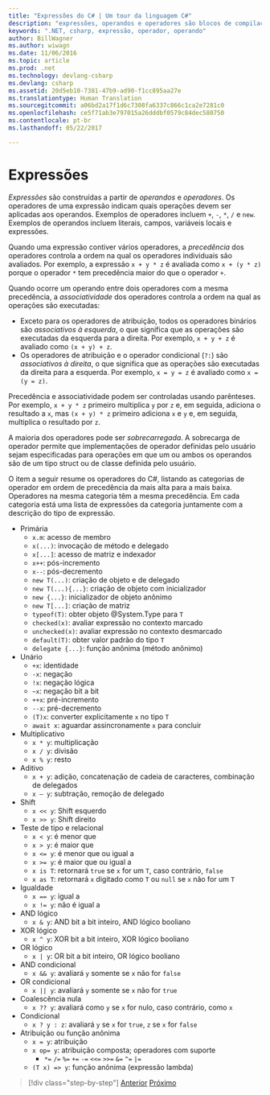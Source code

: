 ```yaml
---
title: "Expressões do C# | Um tour da linguagem C#"
description: "expressões, operandos e operadores são blocos de compilação da linguagem C#"
keywords: ".NET, csharp, expressão, operador, operando"
author: BillWagner
ms.author: wiwagn
ms.date: 11/06/2016
ms.topic: article
ms.prod: .net
ms.technology: devlang-csharp
ms.devlang: csharp
ms.assetid: 20d5eb10-7381-47b9-ad90-f1cc895aa27e
ms.translationtype: Human Translation
ms.sourcegitcommit: a06bd2a17f1d6c7308fa6337c866c1ca2e7281c0
ms.openlocfilehash: ce5f71ab3e797015a26dddbf0579c84dec580750
ms.contentlocale: pt-br
ms.lasthandoff: 05/22/2017

---
```


# <a name="expressions"></a>Expressões

*Expressões* são construídas a partir de *operandos* e *operadores*. Os operadores de uma expressão indicam quais operações devem ser aplicadas aos operandos. Exemplos de operadores incluem `+`, `-`, `*`, `/` e `new`. Exemplos de operandos incluem literais, campos, variáveis locais e expressões.

Quando uma expressão contiver vários operadores, a *precedência* dos operadores controla a ordem na qual os operadores individuais são avaliados. Por exemplo, a expressão `x + y * z` é avaliada como `x + (y * z)` porque o operador `*` tem precedência maior do que o operador `+`.

Quando ocorre um operando entre dois operadores com a mesma precedência, a *associatividade* dos operadores controla a ordem na qual as operações são executadas:

*    Exceto para os operadores de atribuição, todos os operadores binários são *associativos à esquerda*, o que significa que as operações são executadas da esquerda para a direita. Por exemplo, `x + y + z` é avaliado como `(x + y) + z`.
*    Os operadores de atribuição e o operador condicional (`?:`) são *associativos à direita*, o que significa que as operações são executadas da direita para a esquerda. Por exemplo, `x = y = z` é avaliado como `x = (y = z)`.

Precedência e associatividade podem ser controladas usando parênteses. Por exemplo, `x + y * z` primeiro multiplica `y` por `z` e, em seguida, adiciona o resultado a `x`, mas `(x + y) * z` primeiro adiciona `x` e `y` e, em seguida, multiplica o resultado por `z`.

A maioria dos operadores pode ser *sobrecarregada*. A sobrecarga de operador permite que implementações de operador definidas pelo usuário sejam especificadas para operações em que um ou ambos os operandos são de um tipo struct ou de classe definida pelo usuário.

O item a seguir resume os operadores do C#, listando as categorias de operador em ordem de precedência da mais alta para a mais baixa. Operadores na mesma categoria têm a mesma precedência. Em cada categoria está uma lista de expressões da categoria juntamente com a descrição do tipo de expressão.

* Primária
    - `x.m`: acesso de membro
    - `x(...)`: invocação de método e delegado
    - `x[...]`: acesso de matriz e indexador
    - `x++`: pós-incremento
    - `x--`: pós-decremento
    - `new T(...)`: criação de objeto e de delegado
    - `new T(...){...}`: criação de objeto com inicializador
    - `new {...}`: inicializador de objeto anônimo
    - `new T[...]`: criação de matriz
    - `typeof(T)`: obter objeto @System.Type para `T`
    - `checked(x)`: avaliar expressão no contexto marcado
    - `unchecked(x)`: avaliar expressão no contexto desmarcado
    - `default(T)`: obter valor padrão do tipo `T`
    - `delegate {...}`: função anônima (método anônimo)
* Unário
    - `+x`: identidade
    - `-x`: negação
    - `!x`: negação lógica
    - `~x`: negação bit a bit
    - `++x`: pré-incremento
    - `--x`: pré-decremento
    - `(T)x`: converter explicitamente `x` no tipo `T`
    - `await x`: aguardar assincronamente `x` para concluir
* Multiplicativo
    - `x * y`: multiplicação
    - `x / y`: divisão
    - `x % y`: resto
* Aditivo
    - `x + y`: adição, concatenação de cadeia de caracteres, combinação de delegados
    - `x – y`: subtração, remoção de delegado
* Shift
    - `x << y`: Shift esquerdo
    - `x >> y`: Shift direito
* Teste de tipo e relacional
    - `x < y`: é menor que
    - `x > y`: é maior que
    - `x <= y`: é menor que ou igual a
    - `x >= y`: é maior que ou igual a
    - `x is T`: retornará `true` se `x` for um `T`, caso contrário, `false`
    - `x as T`: retornará `x` digitado como `T` ou `null` se `x` não for um `T`
* Igualdade
    - `x == y`: igual a
    - `x != y`: não é igual a
* AND lógico
    - `x & y`: AND bit a bit inteiro, AND lógico booliano
* XOR lógico
    - `x ^ y`: XOR bit a bit inteiro, XOR lógico booliano
* OR lógico
    - `x | y`: OR bit a bit inteiro, OR lógico booliano
* AND condicional
    - `x && y`: avaliará `y` somente se `x` não for `false`
* OR condicional
    - `x || y`: avaliará `y` somente se `x` não for `true`
* Coalescência nula
    - `x ?? y`: avaliará como `y` se `x` for nulo, caso contrário, como `x`
* Condicional
    - `x ? y : z`: avaliará `y` se `x` for `true`, `z` se `x` for `false`
* Atribuição ou função anônima
    - `x = y`: atribuição
    - `x op= y`: atribuição composta; operadores com suporte
        - `*=`   `/=`   `%=`   `+=`   `-=`   `<<=`   `>>=`   `&=`  `^=`  `|=`
    - `(T x) => y`: função anônima (expressão lambda)

>[!div class="step-by-step"]
[Anterior](types-and-variables.md)
[Próximo](statements.md)


